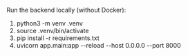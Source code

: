 Run the backend locally (without Docker):
1. python3 -m venv .venv
2. source .venv/bin/activate
3. pip install -r requirements.txt
4. uvicorn app.main:app --reload --host 0.0.0.0 --port 8000
